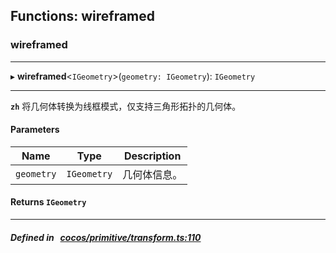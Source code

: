 ## Functions: wireframed

### wireframed


___
▸ **wireframed**<`IGeometry`\>(`geometry: IGeometry`): `IGeometry`
___


**`zh`** 
将几何体转换为线框模式，仅支持三角形拓扑的几何体。



#### Parameters

| Name | Type | Description |
| :------: | :------: | :------: |
| `geometry` | `IGeometry` | 几何体信息。  |

#### Returns `IGeometry` 
___


##### Defined in &nbsp;   [cocos/primitive/transform.ts:110](https://github.com/cocos-creator/engine/blob/c7bf6b8a9/cocos/primitive/transform.ts#L110)&nbsp;
